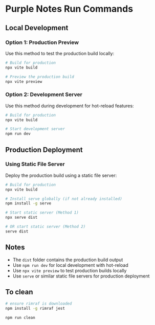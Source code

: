 # Purple Notes Run Commands

## Local Development

### Option 1: Production Preview
Use this method to test the production build locally:
```bash
# Build for production
npx vite build

# Preview the production build
npx vite preview
```

### Option 2: Development Server
Use this method during development for hot-reload features:
```bash
# Build for production
npx vite build

# Start development server
npm run dev
```

## Production Deployment

### Using Static File Server
Deploy the production build using a static file server:
```bash
# Build for production
npx vite build

# Install serve globally (if not already installed)
npm install -g serve

# Start static server (Method 1)
npx serve dist

# OR start static server (Method 2)
serve dist
```

## Notes
- The `dist` folder contains the production build output
- Use `npm run dev` for local development with hot-reload
- Use `npx vite preview` to test production builds locally
- Use `serve` or similar static file servers for production deployment

## To clean
```bash
# ensure rimraf is downloaded
npm install -g rimraf jest

npm run clean

```
